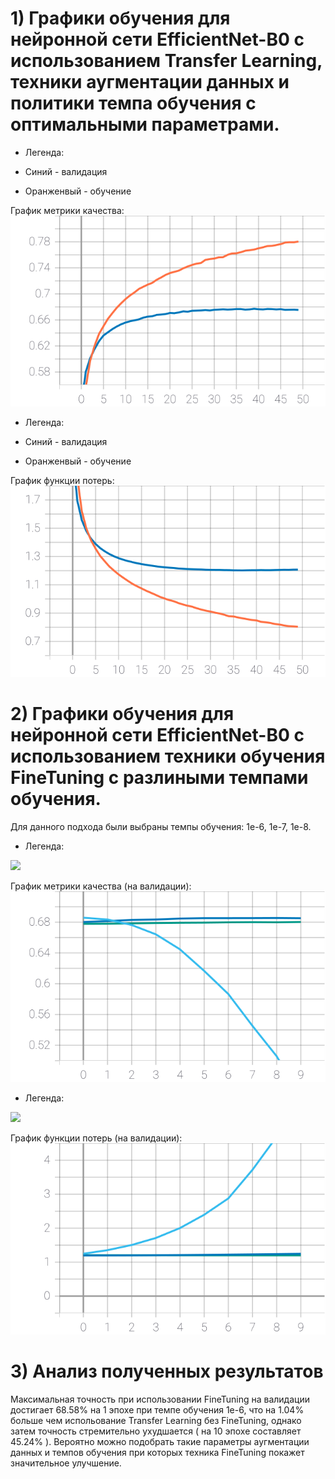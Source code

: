 # 1) Графики обучения для нейронной сети EfficientNet-B0 с использованием Transfer Learning, техники аугментации данных и политики темпа обучения с оптимальными параметрами.

  - Легенда:

  - Синий - валидация
  - Оранженвый - обучение
  
   График метрики качества:
   ![SVG example](./Images/epoch_categorical_accuracy(19).svg)

  - Легенда:

  - Синий - валидация
  - Оранженвый - обучение

  График функции потерь:
   ![SVG example](./Images/epoch_loss(20).svg)

# 2) Графики обучения для нейронной сети EfficientNet-B0 с использованием техники обучения FineTuning c разлиными темпами обучения. 
   
   Для данного подхода были выбраны темпы обучения: 1е-6, 1е-7, 1е-8.
   
  - Легенда:

   ![](.Images/val_acc.png)
  
   График метрики качества (на валидации):
   ![SVG example](./Images/epoch_categorical_accuracy(20).svg)
   
   - Легенда:

   ![](.Images/val_acc.png)

  График функции потерь (на валидации):
   ![SVG example](./Images/epoch_loss(21).svg)
   
   
# 3) Анализ полученных результатов

   Максимальная точность при использовании FineTuning на валидации достигает 68.58% на 1 эпохе при темпе обучения 1e-6, что на 1.04% больше чем испольование Transfer Learning без FineTuning, однако затем точность стремительно ухудшается ( на 10 эпохе составляет  45.24% ). Вероятно можно подобрать такие параметры аугментации данных и темпов обучения при которых техника FineTuning покажет значительное улучшение.

